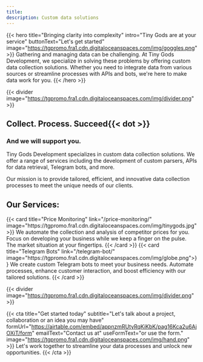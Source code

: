 ```yaml
---
title:
description: Custom data solutions
---
```


{{< hero 
    title="Bringing clarity into complexity" 
    intro="Tiny Gods are at your service" 
    buttonText="Let's get started"
    image="https://tgpromo.fra1.cdn.digitaloceanspaces.com/img/goggles.png" >}}
Gathering and managing data can be challenging. At Tiny Gods Development, we specialize in solving these problems by offering custom data collection solutions. Whether you need to integrate data from various sources or streamline processes with APIs and bots, we're here to make data work for you.
{{< /hero >}}

{{< divider image="https://tgpromo.fra1.cdn.digitaloceanspaces.com/img/divider.png" >}}

## Collect. Process. Succeed{{< dot >}}
### And we will support you.

Tiny Gods Development specializes in custom data collection solutions. We offer a range of services including the development of custom parsers, APIs for data retrieval, Telegram bots, and more.

Our mission is to provide tailored, efficient, and innovative data collection processes to meet the unique needs of our clients.

## Our Services:

<div class="cards-container">
    {{< card title="Price Monitoring" link="/price-monitoring/" image="https://tgpromo.fra1.cdn.digitaloceanspaces.com/img/tinygods.jpg">}}
    We automate the collection and analysis of competitor prices for you. Focus on developing your business while we keep a finger on the pulse. The market situation at your fingertips.
    {{< /card >}}
    {{< card title="Telegram Bots" link="/telegram-bot/" image="https://tgpromo.fra1.cdn.digitaloceanspaces.com/img/globe.png">}}
    We create custom Telegram bots to meet your business needs. Automate processes, enhance customer interaction, and boost efficiency with our tailored solutions.
    {{< /card >}}
</div>

{{< divider image="https://tgpromo.fra1.cdn.digitaloceanspaces.com/img/divider.png" >}}

{{< cta 
    title="Get started today" 
    subtitle="Let's talk about a project, collaboration or an idea you may have" 
    formUrl="https://airtable.com/embed/appnzmRUtyRqKiKbK/pag16Kca2u6AjOXiT/form"
    emailText="Contact us at"
    useFormText="or use the form."
    image="https://tgpromo.fra1.cdn.digitaloceanspaces.com/img/hand.png" >}}
Let's work together to streamline your data processes and unlock new opportunities.
{{< /cta >}}
